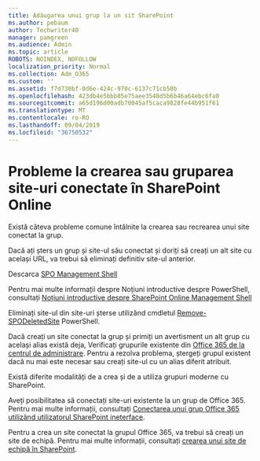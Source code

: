 ```yaml
---
title: Adăugarea unui grup la un sit SharePoint
ms.author: pebaum
author: Techwriter40
manager: pamgreen
ms.audience: Admin
ms.topic: article
ROBOTS: NOINDEX, NOFOLLOW
localization_priority: Normal
ms.collection: Adm_O365
ms.custom: ''
ms.assetid: f7d730bf-0d6e-424c-970c-6137c71cb50b
ms.openlocfilehash: 423db4e5bbb85e75aee3548d5b6b46a64ebc6fa0
ms.sourcegitcommit: a65d196d00adb70045af5caca9828fe44b951f61
ms.translationtype: MT
ms.contentlocale: ro-RO
ms.lasthandoff: 09/04/2019
ms.locfileid: "36750532"
---
```

# <a name="issues-when-creating-or-group-connected-sites-in-sharepoint-online"></a>Probleme la crearea sau gruparea site-uri conectate în SharePoint Online

Există câteva probleme comune întâlnite la crearea sau recrearea unui site conectat la grup.

 Dacă ați șters un grup și site-ul său conectat și doriți să creați un alt site cu același URL, va trebui să eliminați definitiv site-ul anterior.

Descarca [SPO Management Shell](https://support.office.com/article/introduction-to-the-sharepoint-online-management-shell-c16941c3-19b4-4710-8056-34c034493429)

 Pentru mai multe informații despre Noțiuni introductive despre PowerShell, consultați [Noțiuni introductive despre SharePoint Online Management Shell](https://docs.microsoft.com/powershell/module/sharepoint-online/remove-sposite?view=sharepoint-ps)

Eliminați site-ul din site-uri șterse utilizând cmdletul [Remove-SPODeletedSite](https://docs.microsoft.com/powershell/module/sharepoint-online/remove-sposite?view=sharepoint-ps) PowerShell.

Dacă creați un site conectat la grup și primiți un avertisment un alt grup cu același alias există deja, Verificați grupurile existente din [Office 365 de la centrul de administrare](https://admin.microsoft.com/Adminportal/Home?source=applauncher#/groups). Pentru a rezolva problema, ștergeți grupul existent dacă nu mai este necesar sau creați site-ul cu un alias diferit atribuit.

Există diferite modalități de a crea și de a utiliza grupuri moderne cu SharePoint.

Aveți posibilitatea să conectați site-uri existente la un grup de Office 365. Pentru mai multe informații, consultați [Conectarea unui grup Office 365 utilizând utilizatorul SharePoint ineterface](https://docs.microsoft.com/sharepoint/dev/transform/modernize-connect-to-office365-group#connect-an-office-365-group-using-the-sharepoint-user-interface).

Pentru a crea un site conectat la grupul Office 365, va trebui să creați un site de echipă. Pentru mai multe informații, consultați [crearea unui site de echipă în SharePoint](https://support.office.com/article/create-a-team-site-in-sharepoint-ef10c1e7-15f3-42a3-98aa-b5972711777d).

